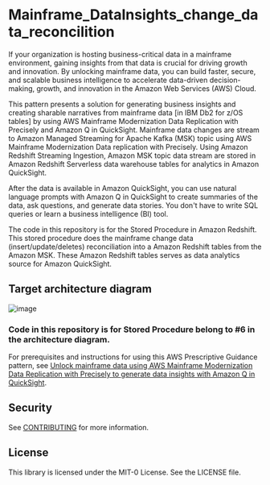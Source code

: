 # Mainframe_DataInsights_change_data_reconcilition

If your organization is hosting business-critical data in a mainframe environment, gaining insights from that data is crucial for driving growth and innovation. By unlocking mainframe data, you can build faster, secure, and scalable business intelligence to accelerate data-driven decision-making, growth, and innovation in the Amazon Web Services (AWS) Cloud.

This pattern presents a solution for generating business insights and creating sharable narratives from mainframe data [in IBM Db2 for z/OS tables] by using AWS Mainframe Modernization Data Replication with Precisely and Amazon Q in QuickSight. Mainframe data changes are stream to Amazon Managed Streaming for Apache Kafka (MSK) topic using AWS Mainframe Modernization Data replication with Precisely. Using Amazon Redshift Streaming Ingestion, Amazon MSK topic data stream are stored in Amazon Redshift Serverless data warehouse tables for analytics in Amazon QuickSight. 

After the data is available in Amazon QuickSight, you can use natural language prompts with Amazon Q in QuickSight to create summaries of the data, ask questions, and generate data stories. You don't have to write SQL queries or learn a business intelligence (BI) tool.

The code in this repository is for the Stored Procedure in Amazon Redshift. This stored procedure does the mainframe change data (insert/update/deletes) reconciliation into a Amazon Redshift tables from the Amazon MSK. These Amazon Redshift tables serves as data analytics source for Amazon QuickSight.

## Target architecture diagram

![image](https://github.com/user-attachments/assets/96ccea82-f46b-46d8-b86c-f1a2ae71e3e3)

### Code in this repository is for Stored Procedure belong to #6 in the architecture diagram.

For prerequisites and instructions for using this AWS Prescriptive Guidance pattern, see [Unlock mainframe data using AWS Mainframe Modernization Data Replication with Precisely to generate data insights with Amazon Q in QuickSight](https://apg-library.amazonaws.com/content-viewer/author/18e72bcb-1b9a-406a-8220-83aca7743ad2).


## Security

See [CONTRIBUTING](CONTRIBUTING.md#security-issue-notifications) for more information.

## License

This library is licensed under the MIT-0 License. See the LICENSE file.

